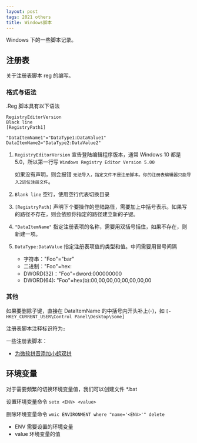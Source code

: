```yaml
---
layout: post
tags: 2021 others
title: Windows脚本
---
```


Windows 下的一些脚本记录。

## 注册表

关于注册表脚本 reg 的编写。

### 格式与语法

.Reg 脚本具有以下语法

```plain
RegistryEditorVersion
Black line
[RegistryPath1]

"DataItemName1"="DataType1:DataValue1"
DataItemName2="DataType2:DataValue2"
```

1. `RegistryEditorVersion` 宣告登陆编辑程序版本，通常 Windows 10 都是 5.0，所以第一行写 `Windows Registry Editor Version 5.00`

   如果没有声明，则会报错 `无法导入，指定文件不是注册脚本。你的注册表编辑器只能导入2进位注册文件`。

2. `Blank line` 空行，使用空行代表切换目录

3. `[RegistryPath]` 声明下个要操作的登陆路径，需要加上中括号表示。如果写的路径不存在，则会依照你指定的路径建立新的子键。

4. `"DataItemName"` 指定注册表项的名称，需要用双括号括住，如果不存在，则新建一项。

5. `DataType:DataValue` 指定注册表项值的类型和值。中间需要用冒号间隔

   - 字符串："Foo"="bar"
   - 二进制："Foo"=hex:
   - DWORD(32)："Foo"=dword:000000000
   - DWORD(64): "Foo"=hex(b):00,00,00,00,00,00,00,00

### 其他

如果要删除子键，直接在 DataItemName 的中括号内开头补上(-)，如 `[-HKEY_CURRENT_USER\Control Panel\Desktop\Some]`

注册表脚本注释标识符为`;`

一些注册表脚本：

- [为微软拼音添加小鹤双拼](https://github.com/chesterchenn/bak/blob/master/xiaohe.reg)

## 环境变量

对于需要频繁的切换环境变量值，我们可以创建文件 \*.bat

设置环境变量命令 `setx <ENV> <value>`

删除环境变量命令 `wmic ENVIRONMENT where "name='<ENV>'" delete`

- ENV 需要设置的环境变量
- value 环境变量的值
